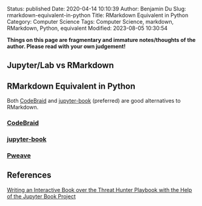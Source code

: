 Status: published
Date: 2020-04-14 10:10:39
Author: Benjamin Du
Slug: rmarkdown-equivalent-in-python
Title: RMarkdown Equivalent in Python
Category: Computer Science
Tags: Computer Science, markdown, RMarkdown, Python, equivalent
Modified: 2023-08-05 10:30:54

**Things on this page are fragmentary and immature notes/thoughts of the author. Please read with your own judgement!**

## Jupyter/Lab vs RMarkdown

## RMarkdown Equivalent in Python 

Both [CodeBraid](https://github.com/gpoore/codebraid)
and
[jupyter-book](https://github.com/executablebooks/jupyter-book) (preferred)
are good alternatives to RMarkdown.

### [CodeBraid](https://github.com/gpoore/codebraid)

### [jupyter-book](http://www.legendu.net/misc/blog/tips-on-jupyter-book/)

### [Pweave](https://github.com/mpastell/Pweave)

## References

[Writing an Interactive Book over the Threat Hunter Playbook with the Help of the Jupyter Book Project](https://medium.com/threat-hunters-forge/writing-an-interactive-book-over-the-threat-hunter-playbook-with-the-help-of-the-jupyter-book-3ff37a3123c7)


